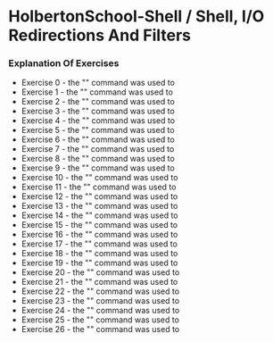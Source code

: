 # HolbertonSchool-Shell / Shell, I/O Redirections And Filters

### Explanation Of Exercises
* Exercise 0 - the "" command was used to  
* Exercise 1 - the "" command was used to 
* Exercise 2 - the "" command was used to 
* Exercise 3 - the "" command was used to 
* Exercise 4 - the "" command was used to 
* Exercise 5 - the "" command was used to 
* Exercise 6 - the "" command was used to 
* Exercise 7 - the "" command was used to 
* Exercise 8 - the "" command was used to 
* Exercise 9 - the "" command was used to 
* Exercise 10 - the "" command was used to 
* Exercise 11 - the "" command was used to
* Exercise 12 - the "" command was used to 
* Exercise 13 - the "" command was used to  
* Exercise 14 - the "" command was used to 
* Exercise 15 - the "" command was used to 
* Exercise 16 - the "" command was used to
* Exercise 17 - the "" command was used to
* Exercise 18 - the "" command was used to
* Exercise 19 - the "" command was used to
* Exercise 20 - the "" command was used to
* Exercise 21 - the "" command was used to
* Exercise 22 - the "" command was used to
* Exercise 23 - the "" command was used to
* Exercise 24 - the "" command was used to
* Exercise 25 - the "" command was used to
* Exercise 26 - the "" command was used to
